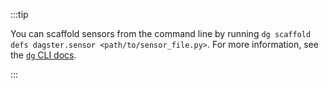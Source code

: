 :::tip

You can scaffold sensors from the command line by running `dg scaffold defs dagster.sensor <path/to/sensor_file.py>`. For more information, see the [`dg` CLI docs](/api/dg/dg-cli#dg-scaffold).

:::
